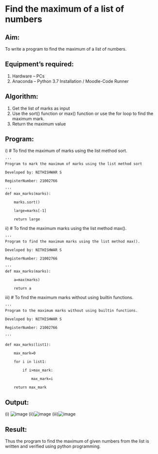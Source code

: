 # Find the maximum of a list of numbers
## Aim:
To write a program to find the maximum of a list of numbers.
## Equipment’s required:
1.	Hardware – PCs
2.	Anaconda – Python 3.7 Installation / Moodle-Code Runner
## Algorithm:
1.	Get the list of marks as input
2.	Use the sort() function or max() function or use the for loop to find the maximum mark.
3.	Return the maximum value
## Program:

i)	# To find the maximum of marks using the list method sort.
```
''' 
Program to mark the maximum of marks using the list method sort

Developed by: NITHISHWAR S

RegisterNumber: 21002766

'''
def max_marks(marks):
            
    marks.sort()
    
    large=marks[-1]
    
    return large
```
ii)	# To find the maximum marks using the list method max().
```
''' 
Program to find the maximum marks using the list method max().

Developed by: NITHISHWAR S

RegisterNumber: 21002766

'''
def max_marks(marks):

    a=max(marks)
    
    return a
```
iii) # To find the maximum marks without using builtin functions.
```
''' 
Program to the maximum marks without using builtin functions.

Developed by: NITHISHWAR S

RegisterNumber: 21002766 

'''

def max_marks(list1):

    max_mark=0
    
    for i in list1:
    
        if i>max_mark:
        
            max_mark=i
            
    return max_mark
```

## Output:
(i) ![image](https://user-images.githubusercontent.com/94164665/149663564-e303d98a-7b95-4c43-ae79-bd3acfc1733f.png)
(ii)![image](https://user-images.githubusercontent.com/94164665/149663571-76992f65-d73e-4fe3-8331-3726d1d44076.png)
(iii)![image](https://user-images.githubusercontent.com/94164665/149663584-2d4acea0-a13b-47c7-b71a-2ae8f1c38891.png)


## Result:
Thus the program to find the maximum of given numbers from the list is written and verified using python programming.
